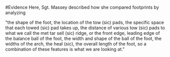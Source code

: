 #Evidence 
Here, Sgt. Massey described how she compared footprints by analyzing

"the shape of the foot, the location of the tow (sic) pads, the
specific space that each towed (sic) pad takes up, the
distance of various tow (sic) pads to what we call the met tar
sell (sic) ridge, or the front edge, leading edge of the balance
ball of the foot, the width and shape of the ball of the foot, the
widths of the arch, the heal (sic), the overall length of the foot,
so a combination of these features is what we are looking at."